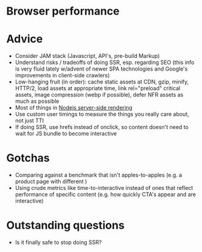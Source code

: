 # Browser performance

# Advice
* Consider JAM stack (Javascript, API's, pre-build Markup)
* Understand risks / tradeoffs of doing SSR, esp. regarding SEO (this info is very fluid lately w/advent of newer SPA technologies and Google's improvements in client-side crawlers)
* Low-hanging fruit (in order): cache static assets at CDN, gzip, minify, HTTP/2, load assets at appropriate time, link rel="preload" critical assets, image compression (webp if possible), defer NFR assets as much as possible
* Most of things in [Nodejs server-side rendering](./nodejs-server-side-rendering.md)
* Use custom user timings to measure the things you really care about, not just TTI
* If doing SSR, use hrefs instead of onclick, so content doesn't need to wait for JS bundle to become interactive

# Gotchas
* Comparing against a benchmark that isn't apples-to-apples (e.g. a product page with different )
* Using crude metrics like time-to-interactive instead of ones that reflect performance of specific content (e.g. how quickly CTA's appear and are interactive)

# Outstanding questions
* Is it finally safe to stop doing SSR?
